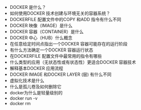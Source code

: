 - DOCKER 是什么？
- 如何使用DOCKER 技术创建与环境无关的容器系统？
- DOCKERFILE 配置文件中的COPY 和ADD 指令有什么不同
- DOCKER 映像（IMAGE）是什么
- DOCKER 容器（CONTAINER）是什么
- DOCKER 中心（HUB）什么概念
- 在任意给定时间点指出一个DOCKER 容器可能存在的运行阶段
- 有什么方法确定一个DOCKER 容器运行状态
- 在DOCKERFILE 配置文件中最常用的指令有哪些
- 什么类型的应用（无状态性或有状态性）更适合DOCKER 容器技术
- 解释基本DOCKER 应用流程
- DOCKER IMAGE 和DOCKER LAYER (层) 有什么不同
- 虚拟化技术是什么
- 什么是孤儿卷及如何删除它
- docker为什么是轻量级别的
- docker run -v
- docker rm